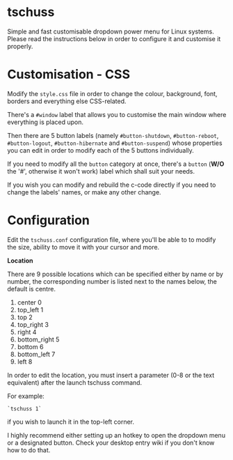 # tschuss
Simple and fast customisable dropdown power menu for Linux systems.
Please read the instructions below in order to configure it and customise it properly.

# Customisation - CSS
Modify the `style.css` file in order to change the colour, background, font, borders and everything else CSS-related.

There's a `#window` label that allows you to customise the main window where everything is placed upon.

Then there are 5 button labels (namely `#button-shutdown`, `#button-reboot`, `#button-logout`, `#button-hibernate` and `#button-suspend`) 
whose properties you can edit in order to modify each of the 5 buttons individually. 

If you need to modify all the `button` category at once, there's a `button` (**W/O** the '#', otherwise it won't work) label which shall suit your needs.

If you wish you can modify and rebuild the c-code directly if you need to change the labels' names, or make any other change.

# Configuration
Edit the `tschuss.conf` configuration file, where you'll be able to to modify the size, ability to move it with your cursor and more.

**Location**

There are 9 possible locations which can be specified either by name or by number, the corresponding number is listed next to the names below, the default is centre.
1. center 0
2. top_left 1
3. top 2
4. top_right 3
5. right 4
6. bottom_right 5
7. bottom 6
8. bottom_left 7
9. left 8 

In order to edit the location, you must insert a parameter (0-8 or the text equivalent) after the launch tschuss command.

For example:

    `tschuss 1`

if you wish to launch it in the top-left corner.

I highly recommend either setting up an hotkey to open the dropdown menu or a designated button. Check your desktop entry wiki if you don't know how to do that.

